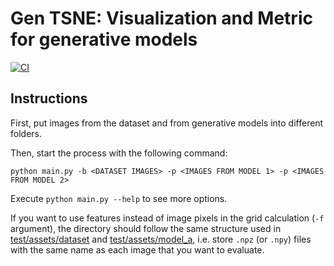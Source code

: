 # Gen TSNE: Visualization and Metric for generative models

[![CI](https://github.com/vfcosta/gen-tsne/actions/workflows/ci.yml/badge.svg)](https://github.com/vfcosta/gen-tsne/actions/workflows/ci.yml)

## Instructions

First, put images from the dataset and from generative models into different folders.

Then, start the process with the following command:
```
python main.py -b <DATASET IMAGES> -p <IMAGES FROM MODEL 1> -p <IMAGES FROM MODEL 2>
```

Execute `python main.py --help` to see more options.

If you want to use features instead of image pixels in the grid calculation (`-f` argument), the directory should follow the same structure used in [test/assets/dataset](/test/assets/dataset) and [test/assets/model_a](/test/assets/model_a), i.e. store `.npz` (or `.npy`) files with the same name as each image that you want to evaluate.
